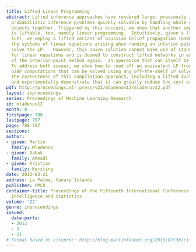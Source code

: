 ```yaml
---
title: Lifted Linear Programming
abstract: Lifted inference approaches have rendered large, previously intractable
  probabilistic inference problems quickly solvable by handling whole sets of indistinguishable
  objects together. Triggered by this success, we show that another important AI technique
  is liftable, too, namely linear programming.  Intuitively, given a linear program
  (LP), we employ a lifted variant of Gaussian belief propagation (GaBP) to solve
  the systems of linear equations arising when running an interior-point method to
  solve the LP.   However, this naive solution cannot make use of standard solvers
  for linear equations and is doomed to construct lifted networks in each iteration
  of the interior-point method again,  an operation that can itself be quite costly.
  To address both issues, we show how to read off an equivalent LP from the lifted
  GaBP computations that can be solved using any off-the-shelf LP solver. We prove
  the correctness of this compilation approach, including a lifted duality theorem,
  and experimentally demonstrate that it can greatly reduce the cost of solving LPs.
pdf: http://proceedings.mlr.press/v22/mladenov12/mladenov12.pdf
layout: inproceedings
series: Proceedings of Machine Learning Research
id: mladenov12
month: 0
firstpage: 788
lastpage: 797
page: 788-797
sections: 
author:
- given: Martin
  family: Mladenov
- given: Babak
  family: Ahmadi
- given: Kristian
  family: Kersting
date: 2012-03-21
address: La Palma, Canary Islands
publisher: PMLR
container-title: Proceedings of the Fifteenth International Conference on Artificial
  Intelligence and Statistics
volume: '22'
genre: inproceedings
issued:
  date-parts:
  - 2012
  - 3
  - 21
# Format based on citeproc: http://blog.martinfenner.org/2013/07/30/citeproc-yaml-for-bibliographies/
---
```

